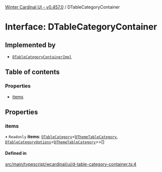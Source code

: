 [Winter Cardinal UI - v0.457.0](../index.md) / DTableCategoryContainer

# Interface: DTableCategoryContainer

## Implemented by

- [`DTableCategoryContainerImpl`](../classes/DTableCategoryContainerImpl.md)

## Table of contents

### Properties

- [items](DTableCategoryContainer.md#items)

## Properties

### items

• `Readonly` **items**: [`DTableCategory`](../classes/DTableCategory.md)\<[`DThemeTableCategory`](DThemeTableCategory.md), [`DTableCategoryOptions`](DTableCategoryOptions.md)\<[`DThemeTableCategory`](DThemeTableCategory.md)\>\>[]

#### Defined in

[src/main/typescript/wcardinal/ui/d-table-category-container.ts:4](https://github.com/winter-cardinal/winter-cardinal-ui/blob/v0.457.0/src/main/typescript/wcardinal/ui/d-table-category-container.ts#L4)
